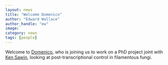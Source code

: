 ```yaml
---
layout: news
title: "Welcome Domenico"
author: "Edward Wallace"
author_handle: "ew"
image: 
category: news
tags: [people]
---
```


Welcome to [Domenico](team/domenico-modaffari), who is joining us to work on a PhD project joint with [Ken Sawin](https://www.wcb.ed.ac.uk/research/sawin), looking at post-transcriptional control in filamentous fungi.
